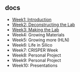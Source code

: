 ## docs

- [Week1: Introduction](week1/week1.md)
- [Week2: Deconstructing the Lab](week2/week2.md)
- [Week3: Making the Lab](week3/week3.md)
- Week4: Growing Materials
- Week5: Growing more (HLN)
- Week6: Life in Silico
- Week7: CRISPER Week
- Week8: Personal Project
- Week9: Personal Project
- Week10: Presentations